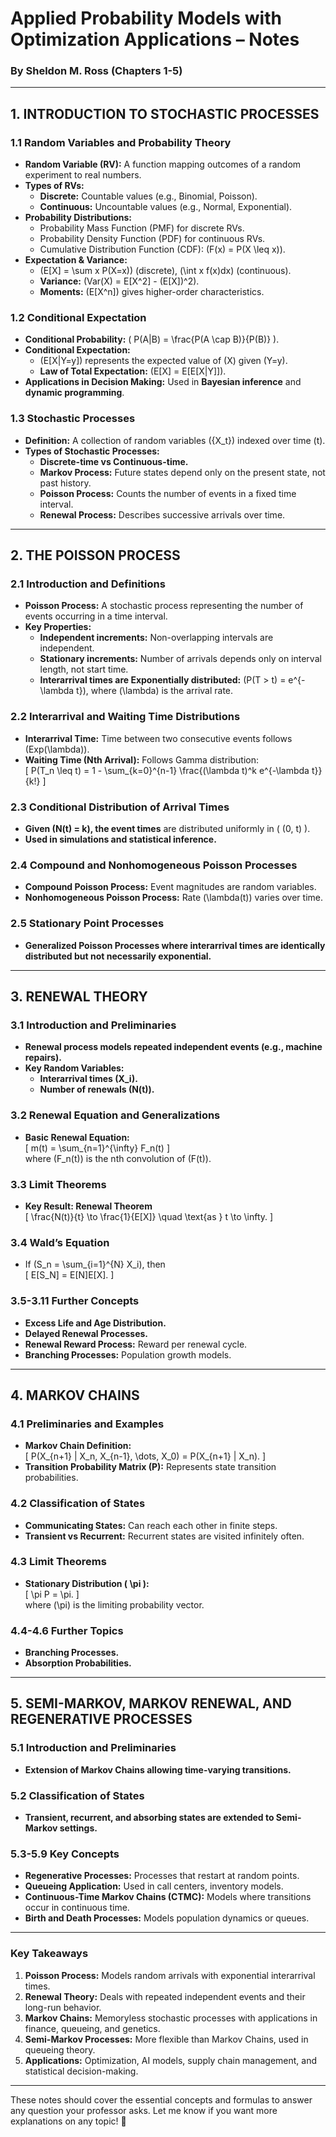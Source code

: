 

# **Applied Probability Models with Optimization Applications – Notes**
### **By Sheldon M. Ross (Chapters 1-5)**  

---

## **1. INTRODUCTION TO STOCHASTIC PROCESSES**  
### **1.1 Random Variables and Probability Theory**
- **Random Variable (RV):** A function mapping outcomes of a random experiment to real numbers.
- **Types of RVs:**  
  - **Discrete:** Countable values (e.g., Binomial, Poisson).  
  - **Continuous:** Uncountable values (e.g., Normal, Exponential).  
- **Probability Distributions:**  
  - Probability Mass Function (PMF) for discrete RVs.  
  - Probability Density Function (PDF) for continuous RVs.  
  - Cumulative Distribution Function (CDF): \(F(x) = P(X \leq x)\).  
- **Expectation & Variance:**  
  - \(E[X] = \sum x P(X=x)\) (discrete), \(\int x f(x)dx\) (continuous).  
  - **Variance:** \(Var(X) = E[X^2] - (E[X])^2\).  
  - **Moments:** \(E[X^n]\) gives higher-order characteristics.  

### **1.2 Conditional Expectation**
- **Conditional Probability:** \( P(A|B) = \frac{P(A \cap B)}{P(B)} \).  
- **Conditional Expectation:**  
  - \(E[X|Y=y]\) represents the expected value of \(X\) given \(Y=y\).  
  - **Law of Total Expectation:** \(E[X] = E[E[X|Y]]\).  
- **Applications in Decision Making:** Used in **Bayesian inference** and **dynamic programming**.

### **1.3 Stochastic Processes**
- **Definition:** A collection of random variables \(\{X_t\}\) indexed over time \(t\).  
- **Types of Stochastic Processes:**  
  - **Discrete-time vs Continuous-time.**  
  - **Markov Process:** Future states depend only on the present state, not past history.  
  - **Poisson Process:** Counts the number of events in a fixed time interval.  
  - **Renewal Process:** Describes successive arrivals over time.  

---

## **2. THE POISSON PROCESS**  
### **2.1 Introduction and Definitions**
- **Poisson Process:** A stochastic process representing the number of events occurring in a time interval.  
- **Key Properties:**  
  - **Independent increments:** Non-overlapping intervals are independent.  
  - **Stationary increments:** Number of arrivals depends only on interval length, not start time.  
  - **Interarrival times are Exponentially distributed:** \(P(T > t) = e^{-\lambda t}\), where \(\lambda\) is the arrival rate.

### **2.2 Interarrival and Waiting Time Distributions**
- **Interarrival Time:** Time between two consecutive events follows \(Exp(\lambda)\).  
- **Waiting Time (Nth Arrival):** Follows Gamma distribution:  
  \[
  P(T_n \leq t) = 1 - \sum_{k=0}^{n-1} \frac{(\lambda t)^k e^{-\lambda t}}{k!}
  \]  

### **2.3 Conditional Distribution of Arrival Times**
- **Given \(N(t) = k\), the event times** are distributed uniformly in \( (0, t) \).  
- **Used in simulations and statistical inference.**  

### **2.4 Compound and Nonhomogeneous Poisson Processes**
- **Compound Poisson Process:** Event magnitudes are random variables.  
- **Nonhomogeneous Poisson Process:** Rate \(\lambda(t)\) varies over time.  

### **2.5 Stationary Point Processes**
- **Generalized Poisson Processes where interarrival times are identically distributed but not necessarily exponential.**  

---

## **3. RENEWAL THEORY**  
### **3.1 Introduction and Preliminaries**
- **Renewal process models repeated independent events (e.g., machine repairs).**  
- **Key Random Variables:**  
  - **Interarrival times \(X_i\).**  
  - **Number of renewals \(N(t)\).**  

### **3.2 Renewal Equation and Generalizations**
- **Basic Renewal Equation:**  
  \[
  m(t) = \sum_{n=1}^{\infty} F_n(t)
  \]  
  where \(F_n(t)\) is the nth convolution of \(F(t)\).  

### **3.3 Limit Theorems**
- **Key Result: Renewal Theorem**  
  \[
  \frac{N(t)}{t} \to \frac{1}{E[X]} \quad \text{as } t \to \infty.
  \]  

### **3.4 Wald’s Equation**
- If \(S_n = \sum_{i=1}^{N} X_i\), then  
  \[
  E[S_N] = E[N]E[X].
  \]  

### **3.5-3.11 Further Concepts**
- **Excess Life and Age Distribution.**  
- **Delayed Renewal Processes.**  
- **Renewal Reward Process:** Reward per renewal cycle.  
- **Branching Processes:** Population growth models.  

---

## **4. MARKOV CHAINS**  
### **4.1 Preliminaries and Examples**
- **Markov Chain Definition:**  
  \[
  P(X_{n+1} | X_n, X_{n-1}, \dots, X_0) = P(X_{n+1} | X_n).
  \]  
- **Transition Probability Matrix \(P\):** Represents state transition probabilities.  

### **4.2 Classification of States**
- **Communicating States:** Can reach each other in finite steps.  
- **Transient vs Recurrent:** Recurrent states are visited infinitely often.  

### **4.3 Limit Theorems**
- **Stationary Distribution \( \pi \):**  
  \[
  \pi P = \pi.
  \]  
  where \(\pi\) is the limiting probability vector.  

### **4.4-4.6 Further Topics**
- **Branching Processes.**  
- **Absorption Probabilities.**  

---

## **5. SEMI-MARKOV, MARKOV RENEWAL, AND REGENERATIVE PROCESSES**  
### **5.1 Introduction and Preliminaries**
- **Extension of Markov Chains allowing time-varying transitions.**  

### **5.2 Classification of States**
- **Transient, recurrent, and absorbing states are extended to Semi-Markov settings.**  

### **5.3-5.9 Key Concepts**
- **Regenerative Processes:** Processes that restart at random points.  
- **Queueing Application:** Used in call centers, inventory models.  
- **Continuous-Time Markov Chains (CTMC):** Models where transitions occur in continuous time.  
- **Birth and Death Processes:** Models population dynamics or queues.  

---

### **Key Takeaways**
1. **Poisson Process:** Models random arrivals with exponential interarrival times.  
2. **Renewal Theory:** Deals with repeated independent events and their long-run behavior.  
3. **Markov Chains:** Memoryless stochastic processes with applications in finance, queueing, and genetics.  
4. **Semi-Markov Processes:** More flexible than Markov Chains, used in queueing theory.  
5. **Applications:** Optimization, AI models, supply chain management, and statistical decision-making.  

---

These notes should cover the essential concepts and formulas to answer any question your professor asks. Let me know if you want more explanations on any topic! 🚀
